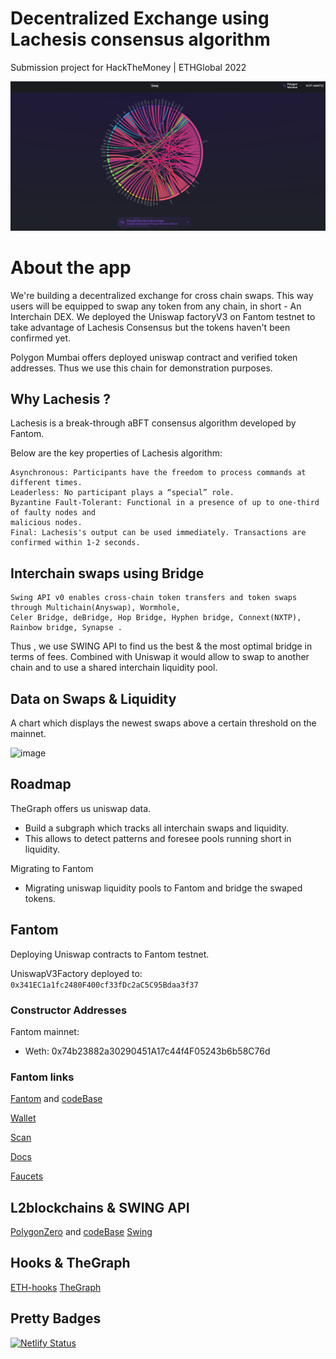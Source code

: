 # Decentralized Exchange using Lachesis consensus algorithm

Submission project for HackTheMoney | ETHGlobal 2022


![image](public/lachesis_banner.png)


# About the app


We're building a decentralized exchange for cross chain swaps. This way users will be equipped to swap any token from any chain, in short - An Interchain DEX. We deployed the Uniswap factoryV3 on Fantom testnet to take advantage of Lachesis Consensus but the tokens haven't been confirmed yet. 

Polygon Mumbai offers deployed uniswap contract and verified token addresses. Thus we use this chain for demonstration purposes. 

## Why Lachesis ?

Lachesis is a break-through aBFT consensus algorithm developed by Fantom.

Below are the key properties of Lachesis algorithm:

```
Asynchronous: Participants have the freedom to process commands at different times.
Leaderless: No participant plays a “special” role.
Byzantine Fault-Tolerant: Functional in a presence of up to one-third of faulty nodes and 
malicious nodes.
Final: Lachesis's output can be used immediately. Transactions are confirmed within 1-2 seconds.
```

## Interchain swaps using Bridge

```
Swing API v0 enables cross-chain token transfers and token swaps through Multichain(Anyswap), Wormhole,
Celer Bridge, deBridge, Hop Bridge, Hyphen bridge, Connext(NXTP), Rainbow bridge, Synapse . 
```
Thus , we use SWING API to find us the best & the most optimal bridge in terms of fees. Combined with Uniswap it would allow to swap to another chain and to use a shared interchain liquidity pool.

## Data on Swaps & Liquidity 

A chart which displays the newest swaps above a certain threshold on the mainnet.

![image](https://user-images.githubusercontent.com/70228821/169710275-d396cb31-5e75-4475-80b4-b5ea4e82bcff.png)


## Roadmap

TheGraph offers us uniswap data.
  - Build a subgraph which tracks all interchain swaps and liquidity.
  - This allows to detect patterns and foresee pools running short in liquidity. 

Migrating to Fantom
  - Migrating uniswap liquidity pools to Fantom and bridge the swaped tokens.

## Fantom

Deploying Uniswap contracts to Fantom testnet.

UniswapV3Factory deployed to: `0x341EC1a1fc2480F400cf33fDc2aC5C95Bdaa3f37`


### Constructor Addresses

Fantom mainnet:
 - Weth: 0x74b23882a30290451A17c44f4F05243b6b58C76d


### Fantom links

[Fantom](https://www.fantom.foundation/lachesis-consensus-algorithm/) and [codeBase](https://github.com/Fantom-foundation/go-opera)

[Wallet](https://pwawallet.fantom.network/#/account/0x3ECC53F7Ba45508483379bd76989A3003E6cbf09/)

[Scan](https://ftmscan.com/address/0x660655EB385467fd95E19aE97a05188d9553B3Ea)

[Docs](https://docs.fantom.foundation/api/public-api-endpoints#mainnet)

[Faucets](https://faucet.fantom.network/)

## L2blockchains & SWING API

[PolygonZero](https://polygon.technology/solutions/polygon-zero/) and [codeBase](https://github.com/mir-protocol/plonky2)
[Swing](https://swing.xyz/developers)


## Hooks & TheGraph

[ETH-hooks](https://scaffold-eth.github.io/eth-hooks/)
[TheGraph](https://thegraph.com/docs/en/developer/quick-start/)

## Pretty Badges

[![Netlify Status](https://api.netlify.com/api/v1/badges/3e96c724-ddcd-4422-9728-3875f9f1fb81/deploy-status)](https://app.netlify.com/sites/lachesiswap/deploys)
